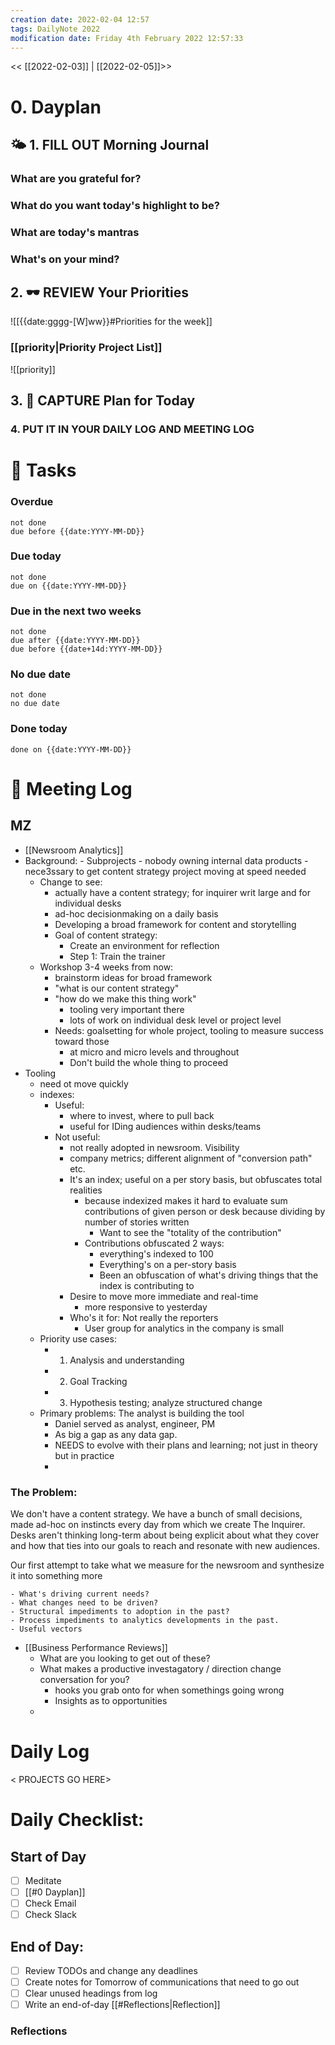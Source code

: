 ```yaml
---
creation date: 2022-02-04 12:57
tags: DailyNote 2022
modification date: Friday 4th February 2022 12:57:33
---
```


<< [[2022-02-03]] | [[2022-02-05]]>>

# 0. Dayplan 
## 🌤 1. **FILL OUT** Morning Journal
### What are you grateful for?


### What do you want today's highlight to be?


### What are today's mantras


### What's on your mind?


## 2. 🕶 **REVIEW** Your Priorities
![[{{date:gggg-[W]ww}}#Priorities for the week]]
### [[priority|Priority Project List]] 
![[priority]]

## 3. 📆 **CAPTURE** Plan for Today

### 4. PUT IT IN YOUR DAILY LOG AND MEETING LOG



# 📝 Tasks
### Overdue
```tasks
not done
due before {{date:YYYY-MM-DD}}
```

### Due today
```tasks
not done
due on {{date:YYYY-MM-DD}}
```

### Due in the next two weeks
```tasks
not done
due after {{date:YYYY-MM-DD}}
due before {{date+14d:YYYY-MM-DD}}
```

### No due date
```tasks
not done
no due date
```

### Done today
```tasks
done on {{date:YYYY-MM-DD}}
```


# 📰 Meeting Log


## MZ
- [[Newsroom Analytics]]
- Background:
		- Subprojects - nobody owning internal data products
		- nece3ssary to get content strategy project moving at speed needed
	- Change to see:
		- actually have a content strategy; for inquirer writ large and for individual desks
		- ad-hoc decisionmaking on a daily basis
		- Developing a broad framework for content and storytelling
		- Goal of content strategy:
			- Create an environment for reflection
			- Step 1: Train the trainer
	- Workshop 3-4 weeks from now:
		- brainstorm ideas for broad framework
		- "what is our content strategy"
		- "how do we make this thing work"
			- tooling very important there
			- lots of work on individual desk level or project level
		- Needs: goalsetting for whole project, tooling to measure success toward those
			- at micro and micro levels and throughout
			- Don't build the whole thing to proceed
- Tooling
	- need ot move quickly
	- indexes:
		- Useful:
			- where to invest, where to pull back
			- useful for IDing audiences within desks/teams
		- Not useful:
			- not really adopted in newsroom. Visibility
			- company metrics; different alignment of "conversion path" etc.
			- It's an index; useful on a per story basis, but obfuscates total realities
				- because indexized makes it hard to evaluate sum contributions of given person or desk because dividing by number of stories written
					- Want to see the "totality of the contribution"
				- Contributions obfuscated 2 ways:
					- everything's indexed to 100
					- Everything's on a per-story basis
					- Been an obfuscation of what's driving things that the index is contributing to
			- Desire to move more immediate and real-time
				- more responsive to yesterday
			- Who's it for: Not really the reporters
				- User group for analytics in the company is small
	- Priority use cases:
		- 1. Analysis and understanding
		- 2. Goal Tracking
		- 3. Hypothesis testing; analyze structured change
	- Primary problems: The analyst is building the tool
		- Daniel served as analyst, engineer, PM
		- As big a gap as any data gap. 
		- NEEDS to evolve with their plans and learning; not just in theory but in practice
		- 
### The Problem:
We don't have a content strategy. We have a bunch of small decisions, made ad-hoc on instincts every day from which we create The Inquirer. Desks aren't thinking long-term about being explicit about what they cover and how that ties into our goals to reach and resonate with new audiences.

Our first attempt to take what we measure for the newsroom and synthesize it into something more 



	- What's driving current needs?
	- What changes need to be driven?
	- Structural impediments to adoption in the past?
	- Process impediments to analytics developments in the past.
	- Useful vectors
- [[Business Performance Reviews]]
	- What are you looking to get out of these?
	- What makes a productive investagatory / direction change conversation for you?
		- hooks you grab onto for when somethings going wrong
		- Insights as to opportunities
	- 
# Daily Log
< PROJECTS GO HERE>


# Daily Checklist:
## Start of Day
- [ ] Meditate
- [ ] [[#0 Dayplan]]
- [ ] Check Email
- [ ] Check Slack

## End of Day:
- [ ] Review TODOs and change any deadlines
- [ ] Create notes for Tomorrow of communications that need to go out
- [ ] Clear unused headings from log
- [ ] Write an end-of-day [[#Reflections|Reflection]]

### Reflections
